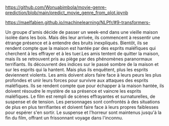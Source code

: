 https://github.com/Wonuabimbola/movie-genre-prediction/blob/main/predict_movie_genre_from_plot.ipynb

https://maelfabien.github.io/machinelearning/NLPfr/#9-transformers-


Un groupe d'amis décide de passer un week-end dans une vieille maison isolée dans les bois. Mais dès leur arrivée, ils commencent à ressentir une étrange présence et à entendre des bruits inexpliqués. Bientôt, ils se rendent compte que la maison est hantée par des esprits maléfiques qui cherchent à les effrayer et à les tuer.Les amis tentent de quitter la maison, mais ils se retrouvent pris au piège par des phénomènes paranormaux terrifiants. Ils découvrent des indices sur le passé sombre de la maison et sur les esprits qui la hantent. Mais plus ils enquêtent, plus les esprits deviennent violents. Les amis doivent alors faire face à leurs peurs les plus profondes et unir leurs forces pour survivre aux attaques des esprits maléfiques. Ils se rendent compte que pour échapper à la maison hantée, ils doivent résoudre le mystère de sa présence et vaincre les esprits maléfiques. Le film est rempli de scènes effrayantes et surnaturelles, de suspense et de tension. Les personnages sont confrontés à des situations de plus en plus terrifiantes et doivent faire face à leurs propres faiblesses pour espérer s'en sortir. Le suspense et l'horreur sont maintenus jusqu'à la fin du film, offrant un frissonnant voyage dans l'inconnu.